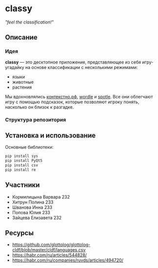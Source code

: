 # classy
_"feel the classification!"_

## Описание
### Идея
**classy** — это десктопное приложение, представляющее из себя игру-угадайку на основе классификации с несколькими режимами:
* языки
* животные
* растения

Мы вдохновлялись [контекстно.рф](https://xn--e1ajbkccewgd.xn--p1ai/random), [wordle](https://www.nytimes.com/games/wordle/index.html) и [spotle](https://spotle.io/). Все они облегчают игру с помощью подсказок, которые позволяют игроку понять, насколько он близок к разгадке.

### Структура репозитория

## Установка и использование

Основные библиотеки:
```python
pip install sys
pip install PyQt5
pip install csv
pip install re
```

## Участники
* Кормилицына Варвара 232
* Хитрун Полина 233
* Шванова Инна 233
* Попова Юлия 233
* Зайцева Елизавета 232
## Ресурсы
* https://github.com/glottolog/glottolog-cldf/blob/master/cldf/languages.csv
* https://habr.com/ru/articles/544828/
* https://habr.com/ru/companies/ruvds/articles/494720/
